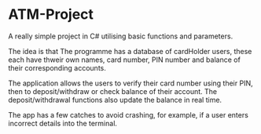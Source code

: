 # ATM-Project

A really simple project in C# utilising basic functions and parameters. 

The idea is that The programme has a database of cardHolder users, these each have thweir own names, card number, PIN number and balance of their corresponding accounts. 

The application allows the users to verify their card number using their PIN, then to deposit/withdraw or check balance of their account. The deposit/withdrawal functions also update the balance in real time. 

The app has a few catches to avoid crashing, for example, if a user enters incorrect details into the terminal.
